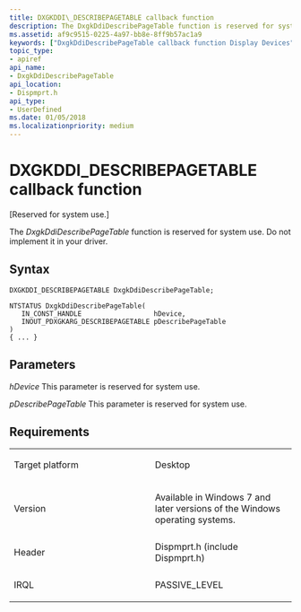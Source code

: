 ```yaml
---
title: DXGKDDI\_DESCRIBEPAGETABLE callback function
description: The DxgkDdiDescribePageTable function is reserved for system use. Do not implement it in your driver.
ms.assetid: af9c9515-0225-4a97-bb8e-8ff9b57ac1a9
keywords: ["DxgkDdiDescribePageTable callback function Display Devices", "DXGKDDI_DESCRIBEPAGETABLE"]
topic_type:
- apiref
api_name:
- DxgkDdiDescribePageTable
api_location:
- Dispmprt.h
api_type:
- UserDefined
ms.date: 01/05/2018
ms.localizationpriority: medium
---
```


# DXGKDDI\_DESCRIBEPAGETABLE callback function


\[Reserved for system use.\]

The *DxgkDdiDescribePageTable* function is reserved for system use. Do not implement it in your driver.

Syntax
------

```ManagedCPlusPlus
DXGKDDI_DESCRIBEPAGETABLE DxgkDdiDescribePageTable;

NTSTATUS DxgkDdiDescribePageTable(
   IN_CONST_HANDLE                  hDevice,
   INOUT_PDXGKARG_DESCRIBEPAGETABLE pDescribePageTable
)
{ ... }
```

Parameters
----------

*hDevice*
This parameter is reserved for system use.

*pDescribePageTable*
This parameter is reserved for system use.

Requirements
------------

<table>
<colgroup>
<col width="50%" />
<col width="50%" />
</colgroup>
<tbody>
<tr class="odd">
<td align="left"><p>Target platform</p></td>
<td align="left">Desktop</td>
</tr>
<tr class="even">
<td align="left"><p>Version</p></td>
<td align="left"><p>Available in Windows 7 and later versions of the Windows operating systems.</p></td>
</tr>
<tr class="odd">
<td align="left"><p>Header</p></td>
<td align="left">Dispmprt.h (include Dispmprt.h)</td>
</tr>
<tr class="even">
<td align="left"><p>IRQL</p></td>
<td align="left"><p>PASSIVE_LEVEL</p></td>
</tr>
</tbody>
</table>

 

 





